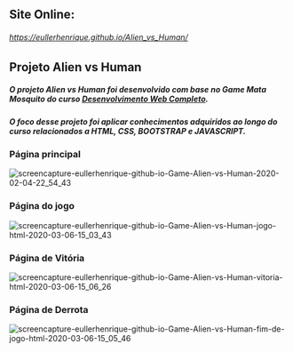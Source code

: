 ## Site Online:
###### https://eullerhenrique.github.io/Alien_vs_Human/

## Projeto Alien vs Human
##### O projeto Alien vs Human foi desenvolvido com base no Game Mata Mosquito do curso [Desenvolvimento Web Completo](https://www.udemy.com/course/web-completo/).
##### O foco desse projeto foi aplicar conhecimentos adquiridos ao longo do curso relacionados a HTML, CSS, BOOTSTRAP e JAVASCRIPT.

### Página principal

![screencapture-eullerhenrique-github-io-Game-Alien-vs-Human-2020-02-04-22_54_43](https://user-images.githubusercontent.com/48317736/73804066-5c2d4980-47a1-11ea-8a6c-766f266c6df6.png)

### Página do jogo

![screencapture-eullerhenrique-github-io-Game-Alien-vs-Human-jogo-html-2020-03-06-15_03_43](https://user-images.githubusercontent.com/48317736/76109752-e0026d80-5fbb-11ea-8f82-414f4321680c.png)

### Página de Vitória
![screencapture-eullerhenrique-github-io-Game-Alien-vs-Human-vitoria-html-2020-03-06-15_06_26](https://user-images.githubusercontent.com/48317736/76109842-13dd9300-5fbc-11ea-9bbc-4e010ec2a475.png)

### Página de Derrota

![screencapture-eullerhenrique-github-io-Game-Alien-vs-Human-fim-de-jogo-html-2020-03-06-15_05_46](https://user-images.githubusercontent.com/48317736/76109795-fa3c4b80-5fbb-11ea-8973-3ee36bd21fc6.png)

